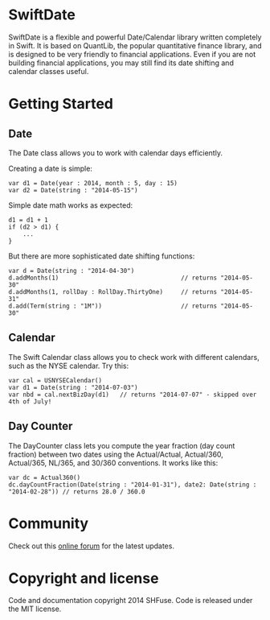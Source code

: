 SwiftDate
=========

SwiftDate is a flexible and powerful Date/Calendar library written completely in Swift. It is based on QuantLib, the popular quantitative finance library, and is designed to be very friendly to financial applications. Even if you are not building financial applications, you may still find its date shifting and calendar classes useful.

Getting Started
===============

Date
----

The Date class allows you to work with calendar days efficiently.

Creating a date is simple:

    var d1 = Date(year : 2014, month : 5, day : 15)
    var d2 = Date(string : "2014-05-15")

Simple date math works as expected:

    d1 = d1 + 1
    if (d2 > d1) {
        ...
    }

But there are more sophisticated date shifting functions:

    var d = Date(string : "2014-04-30")
    d.addMonths(1)                                  // returns "2014-05-30"
    d.addMonths(1, rollDay : RollDay.ThirtyOne)     // returns "2014-05-31"
    d.add(Term(string : "1M"))                      // returns "2014-05-30"


Calendar
--------

The Swift Calendar class allows you to check work with different calendars, such as the NYSE calendar. Try this:

    var cal = USNYSECalendar()
    var d1 = Date(string : "2014-07-03")
    var nbd = cal.nextBizDay(d1)   // returns "2014-07-07" - skipped over 4th of July!


Day Counter
-----------

The DayCounter class lets you compute the year fraction (day count fraction) between two dates using the Actual/Actual, Actual/360, Actual/365, NL/365, and 30/360 conventions. It works like this:

    var dc = Actual360()
    dc.dayCountFraction(Date(string : "2014-01-31"), date2: Date(string : "2014-02-28")) // returns 28.0 / 360.0


Community
==========

Check out this [online forum](http://swift.versify-app.com) for the latest updates.


Copyright and license
=====================

Code and documentation copyright 2014 SHFuse. Code is released under the MIT license.